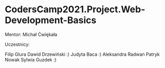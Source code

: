 # CodersCamp2021.Project.Web-Development-Basics

Mentor: Michał Ćwiękała

Uczestnicy:

Filip Glura
Dawid Drzewiński :)
Judyta Baca :)
Aleksandra Radwan
Patryk Nowak
Sylwia Guzdek :) 